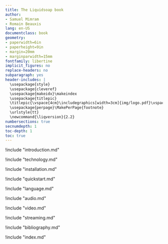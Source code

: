 ```yaml
---
title: The Liquidsoap book
author:
- Samuel Mimram
- Romain Beauxis
lang: en-US
documentclass: book
geometry:
- paperwidth=6in
- paperheight=9in
- margin=20mm
- marginparwidth=15mm
fontfamily: libertine
implicit_figures: no
replace-headers: no
subparagraph: yes
header-includes: |
  \usepackage{style}
  \usepackage{cleveref}
  \usepackage{makeidx}\makeindex
  \usepackage{titlepic}
  \titlepic{\vspace{4cm}\includegraphics[width=3cm]{img/logo.pdf}\vspace{-3cm}\vfill\footnotesize For Liquidsoap version \liqversion\\This book was compiled on \today}
  \usepackage{perpage}\MakePerPage{footnote}
  \urlstyle{tt}
  \newcommand{\liqversion}{2.2}
numbersections: true
secnumdepth: 1
toc-depth: 1
toc: true
---
```


!include "introduction.md"

!include "technology.md"

!include "installation.md"

!include "quickstart.md"

!include "language.md"

!include "audio.md"

!include "video.md"

!include "streaming.md"

<!-- !include "faq.md" -->

!include "bibliography.md"

!include "index.md"
